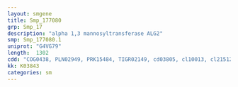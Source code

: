 ```yaml
---
layout: smgene
title: Smp_177080
grp: Smp_17
description: "alpha 1,3 mannosyltransferase ALG2"
smp: Smp_177080.1
uniprot: "G4VG79"
length:  1302
cdd: "COG0438, PLN02949, PRK15484, TIGR02149, cd03805, cl10013, cl21512, pfam00534"
kk: K03843
categories: sm
---
```

